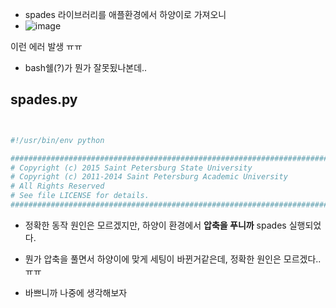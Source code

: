 
- spades 라이브러리를 애플환경에서 하양이로 가져오니 
- ![image](https://user-images.githubusercontent.com/15938354/131979937-231f9416-c35d-4009-a7a3-d6d2e8a1bb9a.png)

이런 에러 발생 ㅠㅠ

- bash쉘(?)가 뭔가 잘못됬나본데..


## spades.py
```python


#!/usr/bin/env python

############################################################################
# Copyright (c) 2015 Saint Petersburg State University
# Copyright (c) 2011-2014 Saint Petersburg Academic University
# All Rights Reserved
# See file LICENSE for details.
############################################################################


```

- 정확한 동작 원인은 모르겠지만, 하양이 환경에서 **압축을 푸니까** spades 실행되었다.
- 뭔가 압축을 풀면서 하양이에 맞게 세팅이 바뀐거같은데, 정확한 원인은 모르겠다..ㅠㅠ

- 바쁘니까 나중에 생각해보자
